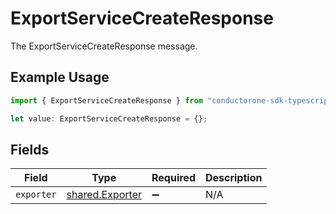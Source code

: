 # ExportServiceCreateResponse

The ExportServiceCreateResponse message.

## Example Usage

```typescript
import { ExportServiceCreateResponse } from "conductorone-sdk-typescript/sdk/models/shared";

let value: ExportServiceCreateResponse = {};
```

## Fields

| Field                                                     | Type                                                      | Required                                                  | Description                                               |
| --------------------------------------------------------- | --------------------------------------------------------- | --------------------------------------------------------- | --------------------------------------------------------- |
| `exporter`                                                | [shared.Exporter](../../../sdk/models/shared/exporter.md) | :heavy_minus_sign:                                        | N/A                                                       |